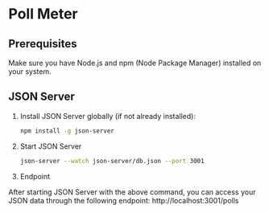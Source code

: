 # Poll Meter

## Prerequisites

Make sure you have Node.js and npm (Node Package Manager) installed on your system.

## JSON Server

1. Install JSON Server globally (if not already installed):
   ```bash
   npm install -g json-server
   ```
2. Start JSON Server
   ```bash
   json-server --watch json-server/db.json --port 3001
   ```

3. Endpoint

After starting JSON Server with the above command, you can access your JSON data through the following endpoint: http://localhost:3001/polls